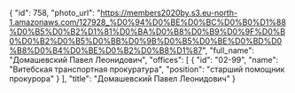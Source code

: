 {
    "id": 758,
    "photo_url": "https://members2020by.s3.eu-north-1.amazonaws.com/127928_%D0%94%D0%BE%D0%BC%D0%B0%D1%88%D0%B5%D0%B2%D1%81%D0%BA%D0%B8%D0%B9%D0%9F%D0%B0%D0%B2%D0%B5%D0%BB%D0%9B%D0%B5%D0%BE%D0%BD%D0%B8%D0%B4%D0%BE%D0%B2%D0%B8%D1%87",
    "full_name": "Домашевский Павел Леонидович",
    "offices": [
        {
            "id": "02-99",
            "name": "Витебская транспортная прокуратура",
            "position": "старший помощник прокурора"
        }
    ],
    "title": "Домашевский Павел Леонидович"
}